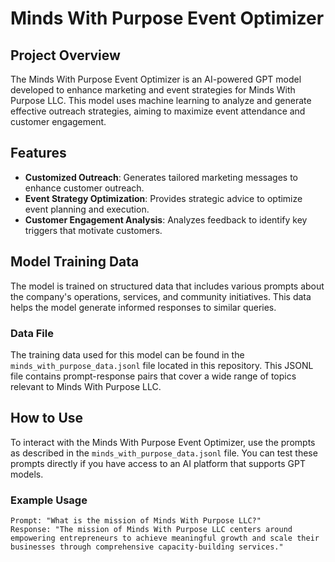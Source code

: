 # Minds With Purpose Event Optimizer

## Project Overview
The Minds With Purpose Event Optimizer is an AI-powered GPT model developed to enhance marketing and event strategies for Minds With Purpose LLC. This model uses machine learning to analyze and generate effective outreach strategies, aiming to maximize event attendance and customer engagement.

## Features
- **Customized Outreach**: Generates tailored marketing messages to enhance customer outreach.
- **Event Strategy Optimization**: Provides strategic advice to optimize event planning and execution.
- **Customer Engagement Analysis**: Analyzes feedback to identify key triggers that motivate customers.

## Model Training Data
The model is trained on structured data that includes various prompts about the company's operations, services, and community initiatives. This data helps the model generate informed responses to similar queries.

### Data File
The training data used for this model can be found in the `minds_with_purpose_data.jsonl` file located in this repository. This JSONL file contains prompt-response pairs that cover a wide range of topics relevant to Minds With Purpose LLC.

## How to Use
To interact with the Minds With Purpose Event Optimizer, use the prompts as described in the `minds_with_purpose_data.jsonl` file. You can test these prompts directly if you have access to an AI platform that supports GPT models.

### Example Usage
```text
Prompt: "What is the mission of Minds With Purpose LLC?"
Response: "The mission of Minds With Purpose LLC centers around empowering entrepreneurs to achieve meaningful growth and scale their businesses through comprehensive capacity-building services."
